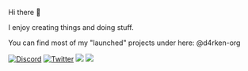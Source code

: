 Hi there 👋

I enjoy creating things and doing stuff.

You can find most of my "launched" projects under here: @d4rken-org

[![Discord](https://badgen.net/badge/icon/discord?icon=discord&label)](https://discord.gg/ENtVkMHqZg)
[![Twitter](https://badgen.net/badge/icon/twitter?icon=twitter&label)](https://twitter.com/d4rken)
[![](https://img.shields.io/github/sponsors/d4rken)](https://github.com/sponsors/d4rken)
![](https://komarev.com/ghpvc/?username=d4rken-org&label=Views&base=1338&color=grey)
